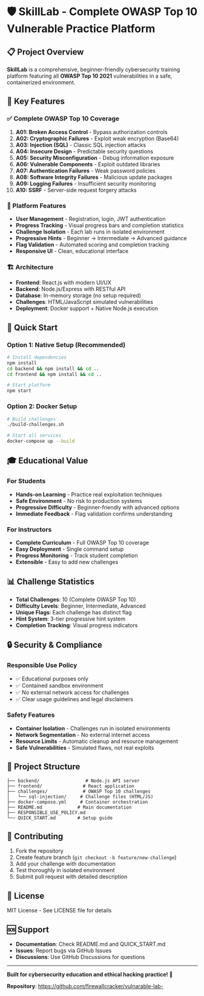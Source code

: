 # 🛡️ SkillLab - Complete OWASP Top 10 Vulnerable Practice Platform

## 📋 Project Overview

**SkillLab** is a comprehensive, beginner-friendly cybersecurity training platform featuring all **OWASP Top 10 2021** vulnerabilities in a safe, containerized environment.

## 🎯 Key Features

### ✅ Complete OWASP Top 10 Coverage
1. **A01: Broken Access Control** - Bypass authorization controls
2. **A02: Cryptographic Failures** - Exploit weak encryption (Base64)
3. **A03: Injection (SQL)** - Classic SQL injection attacks
4. **A04: Insecure Design** - Predictable security questions
5. **A05: Security Misconfiguration** - Debug information exposure
6. **A06: Vulnerable Components** - Exploit outdated libraries
7. **A07: Authentication Failures** - Weak password policies
8. **A08: Software Integrity Failures** - Malicious update packages
9. **A09: Logging Failures** - Insufficient security monitoring
10. **A10: SSRF** - Server-side request forgery attacks

### 🚀 Platform Features
- **User Management** - Registration, login, JWT authentication
- **Progress Tracking** - Visual progress bars and completion statistics
- **Challenge Isolation** - Each lab runs in isolated environment
- **Progressive Hints** - Beginner → Intermediate → Advanced guidance
- **Flag Validation** - Automated scoring and completion tracking
- **Responsive UI** - Clean, educational interface

### 🏗️ Architecture
- **Frontend**: React.js with modern UI/UX
- **Backend**: Node.js/Express with RESTful API
- **Database**: In-memory storage (no setup required)
- **Challenges**: HTML/JavaScript simulated vulnerabilities
- **Deployment**: Docker support + Native Node.js execution

## 🚀 Quick Start

### Option 1: Native Setup (Recommended)
```bash
# Install dependencies
npm install
cd backend && npm install && cd ..
cd frontend && npm install && cd ..

# Start platform
npm start
```

### Option 2: Docker Setup
```bash
# Build challenges
./build-challenges.sh

# Start all services
docker-compose up --build
```

## 🎓 Educational Value

### For Students
- **Hands-on Learning** - Practice real exploitation techniques
- **Safe Environment** - No risk to production systems
- **Progressive Difficulty** - Beginner-friendly with advanced options
- **Immediate Feedback** - Flag validation confirms understanding

### For Instructors
- **Complete Curriculum** - Full OWASP Top 10 coverage
- **Easy Deployment** - Single command setup
- **Progress Monitoring** - Track student completion
- **Extensible** - Easy to add new challenges

## 📊 Challenge Statistics

- **Total Challenges**: 10 (Complete OWASP Top 10)
- **Difficulty Levels**: Beginner, Intermediate, Advanced
- **Unique Flags**: Each challenge has distinct flag
- **Hint System**: 3-tier progressive hint system
- **Completion Tracking**: Visual progress indicators

## 🔒 Security & Compliance

### Responsible Use Policy
- ✅ Educational purposes only
- ✅ Contained sandbox environment
- ✅ No external network access for challenges
- ✅ Clear usage guidelines and legal disclaimers

### Safety Features
- **Container Isolation** - Challenges run in isolated environments
- **Network Segmentation** - No external internet access
- **Resource Limits** - Automatic cleanup and resource management
- **Safe Vulnerabilities** - Simulated flaws, not real exploits

## 📁 Project Structure

```
├── backend/                 # Node.js API server
├── frontend/               # React application
├── challenges/             # OWASP Top 10 challenges
│   └── sql-injection/     # Challenge files (HTML/JS)
├── docker-compose.yml     # Container orchestration
├── README.md             # Main documentation
├── RESPONSIBLE_USE_POLICY.md
└── QUICK_START.md        # Setup guide
```

## 🤝 Contributing

1. Fork the repository
2. Create feature branch (`git checkout -b feature/new-challenge`)
3. Add your challenge with documentation
4. Test thoroughly in isolated environment
5. Submit pull request with detailed description

## 📄 License

MIT License - See LICENSE file for details

## 🆘 Support

- **Documentation**: Check README.md and QUICK_START.md
- **Issues**: Report bugs via GitHub Issues
- **Discussions**: Use GitHub Discussions for questions

---

**Built for cybersecurity education and ethical hacking practice! 🎯**

**Repository**: https://github.com/firewallcracker/vulnarable-lab-